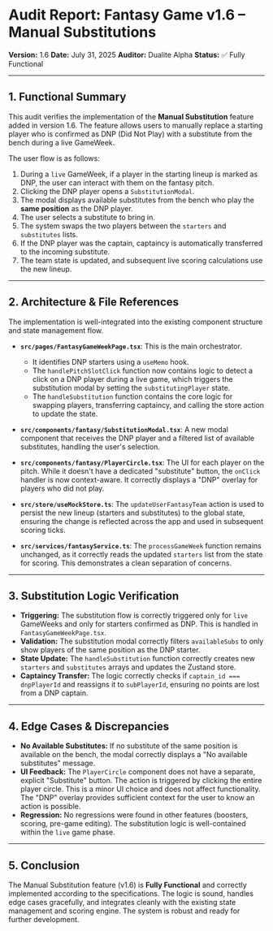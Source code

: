 # Audit Report: Fantasy Game v1.6 – Manual Substitutions

**Version:** 1.6
**Date:** July 31, 2025
**Auditor:** Dualite Alpha
**Status:** ✅ Fully Functional

---

## 1. Functional Summary

This audit verifies the implementation of the **Manual Substitution** feature added in version 1.6. The feature allows users to manually replace a starting player who is confirmed as DNP (Did Not Play) with a substitute from the bench during a live GameWeek.

The user flow is as follows:
1.  During a `live` GameWeek, if a player in the starting lineup is marked as DNP, the user can interact with them on the fantasy pitch.
2.  Clicking the DNP player opens a `SubstitutionModal`.
3.  The modal displays available substitutes from the bench who play the **same position** as the DNP player.
4.  The user selects a substitute to bring in.
5.  The system swaps the two players between the `starters` and `substitutes` lists.
6.  If the DNP player was the captain, captaincy is automatically transferred to the incoming substitute.
7.  The team state is updated, and subsequent live scoring calculations use the new lineup.

---

## 2. Architecture & File References

The implementation is well-integrated into the existing component structure and state management flow.

-   **`src/pages/FantasyGameWeekPage.tsx`**: This is the main orchestrator.
    -   It identifies DNP starters using a `useMemo` hook.
    -   The `handlePitchSlotClick` function now contains logic to detect a click on a DNP player during a live game, which triggers the substitution modal by setting the `substitutingPlayer` state.
    -   The `handleSubstitution` function contains the core logic for swapping players, transferring captaincy, and calling the store action to update the state.

-   **`src/components/fantasy/SubstitutionModal.tsx`**: A new modal component that receives the DNP player and a filtered list of available substitutes, handling the user's selection.

-   **`src/components/fantasy/PlayerCircle.tsx`**: The UI for each player on the pitch. While it doesn't have a dedicated "substitute" button, the `onClick` handler is now context-aware. It correctly displays a "DNP" overlay for players who did not play.

-   **`src/store/useMockStore.ts`**: The `updateUserFantasyTeam` action is used to persist the new lineup (starters and substitutes) to the global state, ensuring the change is reflected across the app and used in subsequent scoring ticks.

-   **`src/services/fantasyService.ts`**: The `processGameWeek` function remains unchanged, as it correctly reads the updated `starters` list from the state for scoring. This demonstrates a clean separation of concerns.

---

## 3. Substitution Logic Verification

-   **Triggering:** The substitution flow is correctly triggered only for `live` GameWeeks and only for starters confirmed as DNP. This is handled in `FantasyGameWeekPage.tsx`.
-   **Validation:** The substitution modal correctly filters `availableSubs` to only show players of the same position as the DNP starter.
-   **State Update:** The `handleSubstitution` function correctly creates new `starters` and `substitutes` arrays and updates the Zustand store.
-   **Captaincy Transfer:** The logic correctly checks if `captain_id === dnpPlayerId` and reassigns it to `subPlayerId`, ensuring no points are lost from a DNP captain.

---

## 4. Edge Cases & Discrepancies

-   **No Available Substitutes:** If no substitute of the same position is available on the bench, the modal correctly displays a "No available substitutes" message.
-   **UI Feedback:** The `PlayerCircle` component does not have a separate, explicit "Substitute" button. The action is triggered by clicking the entire player circle. This is a minor UI choice and does not affect functionality. The "DNP" overlay provides sufficient context for the user to know an action is possible.
-   **Regression:** No regressions were found in other features (boosters, scoring, pre-game editing). The substitution logic is well-contained within the `live` game phase.

---

## 5. Conclusion

The Manual Substitution feature (v1.6) is **Fully Functional** and correctly implemented according to the specifications. The logic is sound, handles edge cases gracefully, and integrates cleanly with the existing state management and scoring engine. The system is robust and ready for further development.

